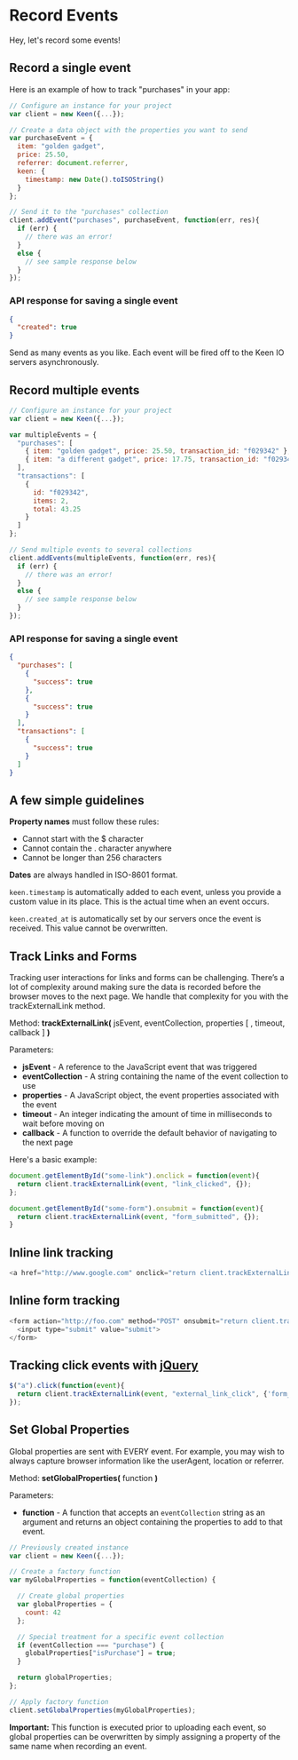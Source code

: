 # Record Events

Hey, let's record some events!


## Record a single event

Here is an example of how to track "purchases" in your app:

```javascript
// Configure an instance for your project
var client = new Keen({...});

// Create a data object with the properties you want to send
var purchaseEvent = {
  item: "golden gadget",  
  price: 25.50,
  referrer: document.referrer,
  keen: {
    timestamp: new Date().toISOString()
  }
};

// Send it to the "purchases" collection
client.addEvent("purchases", purchaseEvent, function(err, res){
  if (err) {
    // there was an error!
  }
  else {
    // see sample response below
  }
});
```

### API response for saving a single event

```json
{
  "created": true
}
```

Send as many events as you like. Each event will be fired off to the Keen IO servers asynchronously.


## Record multiple events

```javascript
// Configure an instance for your project
var client = new Keen({...});

var multipleEvents = {
  "purchases": [
    { item: "golden gadget", price: 25.50, transaction_id: "f029342" },
    { item: "a different gadget", price: 17.75, transaction_id: "f029342" }
  ],
  "transactions": [
    {
      id: "f029342",
      items: 2,
      total: 43.25
    }
  ]
};

// Send multiple events to several collections
client.addEvents(multipleEvents, function(err, res){
  if (err) {
    // there was an error!
  }
  else {
    // see sample response below
  }
});
```

### API response for saving a single event

```json
{
  "purchases": [
    {
      "success": true
    },
    {
      "success": true
    }
  ],
  "transactions": [
    {
      "success": true
    }
  ]
}
```


## A few simple guidelines

**Property names** must follow these rules:

  * Cannot start with the $ character
  * Cannot contain the . character anywhere
  * Cannot be longer than 256 characters

**Dates** are always handled in ISO-8601 format.

`keen.timestamp` is automatically added to each event, unless you provide a custom value in its place. This is the actual time when an event occurs.

`keen.created_at` is automatically set by our servers once the event is received. This value cannot be overwritten.


## Track Links and Forms

Tracking user interactions for links and forms can be challenging. There’s a lot of complexity around making sure the data is recorded before the browser moves to the next page. We handle that complexity for you with the trackExternalLink method.

Method: **trackExternalLink(** jsEvent, eventCollection, properties [ , timeout, callback ] **)**

Parameters:

  * **jsEvent** - A reference to the JavaScript event that was triggered
  * **eventCollection** - A string containing the name of the event collection to use
  * **properties** - A JavaScript object, the event properties associated with the event
  * **timeout** - An integer indicating the amount of time in milliseconds to wait before moving on
  * **callback** - A function to override the default behavior of navigating to the next page

Here's a basic example:


```javascript
document.getElementById("some-link").onclick = function(event){
  return client.trackExternalLink(event, "link_clicked", {});
};

document.getElementById("some-form").onsubmit = function(event){
  return client.trackExternalLink(event, "form_submitted", {});
}
```


## Inline link tracking

```javascript
<a href="http://www.google.com" onclick="return client.trackExternalLink(event, 'visit_google', {'user_id' : 12345});">Click me!</a>
```

## Inline form tracking

```javascript
<form action="http://foo.com" method="POST" onsubmit="return client.trackExternalLink(event, 'submit_form', {'form_property_1' : 12345});">
  <input type="submit" value="submit">
</form>
```

## Tracking click events with [jQuery](http://jquery.com)

```javascript
$("a").click(function(event){
  return client.trackExternalLink(event, "external_link_click", {'form_property_2' : 987665});
});
```


## Set Global Properties

Global properties are sent with EVERY event. For example, you may wish to always capture browser information like the userAgent, location or referrer.

Method: **setGlobalProperties(** function **)**

Parameters:

  * **function** - A function that accepts an `eventCollection` string as an argument and returns an object containing the properties to add to that event.

```javascript
// Previously created instance
var client = new Keen({...});

// Create a factory function
var myGlobalProperties = function(eventCollection) {

  // Create global properties
  var globalProperties = {
    count: 42
  };

  // Special treatment for a specific event collection
  if (eventCollection === "purchase") {
    globalProperties["isPurchase"] = true;
  }

  return globalProperties;
};

// Apply factory function
client.setGlobalProperties(myGlobalProperties);

```

**Important:** This function is executed prior to uploading each event, so global properties can be overwritten by simply assigning a property of the same name when recording an event.
